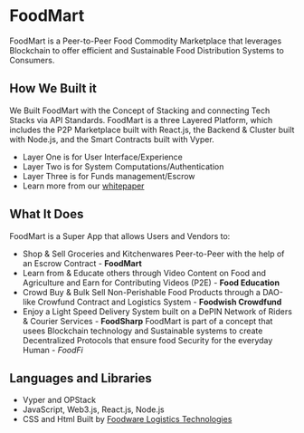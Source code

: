 # FoodMart
FoodMart is a Peer-to-Peer Food Commodity Marketplace that leverages Blockchain to offer efficient and Sustainable Food Distribution Systems to Consumers.

## How We Built it
We Built FoodMart with the Concept of Stacking and connecting Tech Stacks via API Standards. FoodMart is a three Layered Platform, which includes the P2P Marketplace built with React.js, the Backend & Cluster built with Node.js, and the Smart Contracts built with Vyper.

- Layer One is for User Interface/Experience
- Layer Two is for System Computations/Authentication
- Layer Three is for Funds management/Escrow
- Learn more from our [whitepaper](https://t.ly/zY42S)

## What It Does
FoodMart is a Super App that allows Users and Vendors to:

- Shop & Sell Groceries and Kitchenwares Peer-to-Peer with the help of an Escrow Contract - **FoodMart**
- Learn from & Educate others through Video Content on Food and Agriculture and Earn for Contributing Videos (P2E) - **Food Education**
- Crowd Buy & Bulk Sell Non-Perishable Food Products through a DAO-like Crowfund Contract and Logistics System - **Foodwish Crowdfund**
- Enjoy a Light Speed Delivery System built on a DePIN Network of Riders & Courier Services - **FoodSharp**
FoodMart is part of a concept that usees Blockchain technology and Sustainable systems to create Decentralized Protocols that ensure food Security for the everyday Human - *FoodFi*
## Languages and Libraries 
- Vyper and OPStack
- JavaScript, Web3.js, React.js, Node.js
- CSS and Html
Built by [Foodware Logistics Technologies](https://linktr.ee/foodware_labs)
